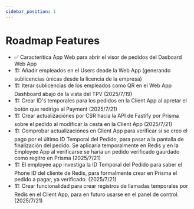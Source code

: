 ```yaml
---
sidebar_position: 1
---
```


# Roadmap Features

- ✅ Caracteritica App Web para abrir el visor de pedidos del Dasboard Web App
- 🏗️ Añadir empleados en el Users deade la Web App (generando sublicencias únicas desde la licencia de la empresa)
- 🏗️ Iterar sublicencias de los empleados como QR en el Web App Dashboard abajo de la vista del TPV (2025/7/19)
- 🏗️ Crear ID's temporales para los pedidos en la Client App al apretar el botón que redirige al Payment (2025/7/21)
- 🏗️ Crear actualizaciónes por CSR hacia la API de Fastify por Prisma sobre el pedido al modificar la cesta en la Client App (2025/7/21)
- 🏗️ Comprobar actualizaciónes en Client App para verificar si se creo el pago por el último ID Temporal del Pedido, para pasar a la pantalla de finalización del pedido. Se aplicaría temporalmente en Redis y en la Employee App al verificarse se haría un pedido verificado gaurdado como regitro en Prisma (2025/7/21)
- 🏗️ El employee app investiga la ID Temporal del Pedido para saber el Phone ID del cliente de Redis, para formalmente crear en Prisma el pedido a pagar, ya verificado. (2025/7/21)
- 🏗️ Crear funcionalidad para crear registros de llamadas temporales por Redis en el Client App, para en futuro usarse en el panel de control. (2025/7/21)